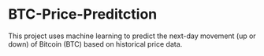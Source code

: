 # BTC-Price-Preditction
This project uses machine learning to predict the next-day movement (up or down) of Bitcoin (BTC) based on historical price data.

